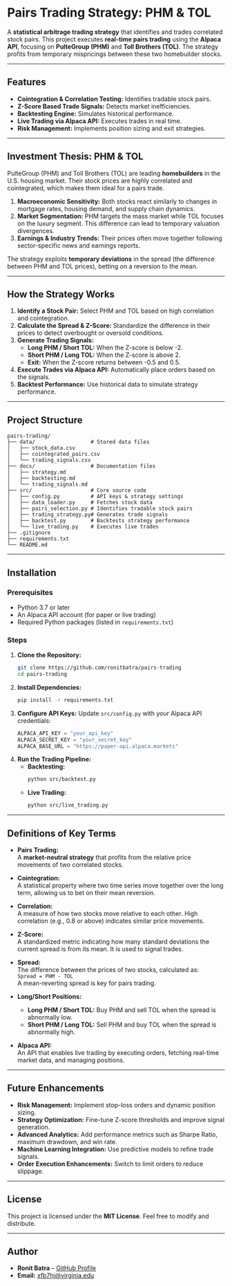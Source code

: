 # Pairs Trading Strategy: PHM & TOL

A **statistical arbitrage trading strategy** that identifies and trades correlated stock pairs. This project executes **real-time pairs trading** using the **Alpaca API**, focusing on **PulteGroup (PHM)** and **Toll Brothers (TOL)**. The strategy profits from temporary mispricings between these two homebuilder stocks.

---

## Features
- **Cointegration & Correlation Testing:** Identifies tradable stock pairs.
- **Z-Score Based Trade Signals:** Detects market inefficiencies.
- **Backtesting Engine:** Simulates historical performance.
- **Live Trading via Alpaca API:** Executes trades in real time.
- **Risk Management:** Implements position sizing and exit strategies.

---

## Investment Thesis: PHM & TOL

PulteGroup (PHM) and Toll Brothers (TOL) are leading **homebuilders** in the U.S. housing market. Their stock prices are highly correlated and cointegrated, which makes them ideal for a pairs trade. 

1. **Macroeconomic Sensitivity:** Both stocks react similarly to changes in mortgage rates, housing demand, and supply chain dynamics.
2. **Market Segmentation:** PHM targets the mass market while TOL focuses on the luxury segment. This difference can lead to temporary valuation divergences.
3. **Earnings & Industry Trends:** Their prices often move together following sector-specific news and earnings reports.

The strategy exploits **temporary deviations** in the spread (the difference between PHM and TOL prices), betting on a reversion to the mean.

---

## How the Strategy Works
1. **Identify a Stock Pair:** Select PHM and TOL based on high correlation and cointegration.
2. **Calculate the Spread & Z-Score:** Standardize the difference in their prices to detect overbought or oversold conditions.
3. **Generate Trading Signals:**
   - **Long PHM / Short TOL:** When the Z-score is below -2.
   - **Short PHM / Long TOL:** When the Z-score is above 2.
   - **Exit:** When the Z-score returns between -0.5 and 0.5.
4. **Execute Trades via Alpaca API:** Automatically place orders based on the signals.
5. **Backtest Performance:** Use historical data to simulate strategy performance.

---

## Project Structure

```
pairs-trading/
├── data/                  # Stored data files
│   ├── stock_data.csv
│   ├── cointegrated_pairs.csv
│   └── trading_signals.csv
├── docs/                  # Documentation files
│   ├── strategy.md
│   ├── backtesting.md
│   └── trading_signals.md
├── src/                   # Core source code
│   ├── config.py          # API keys & strategy settings
│   ├── data_loader.py     # Fetches stock data
│   ├── pairs_selection.py # Identifies tradable stock pairs
│   ├── trading_strategy.py# Generates trade signals
│   ├── backtest.py        # Backtests strategy performance
│   └── live_trading.py    # Executes live trades
├── .gitignore
├── requirements.txt
└── README.md
```

---

## Installation

### Prerequisites
- Python 3.7 or later
- An Alpaca API account (for paper or live trading)
- Required Python packages (listed in `requirements.txt`)

### Steps
1. **Clone the Repository:**
   ```sh
   git clone https://github.com/ronitbatra/pairs-trading
   cd pairs-trading
   ```
2. **Install Dependencies:**
   ```sh
   pip install -r requirements.txt
   ```
3. **Configure API Keys:**
   Update `src/config.py` with your Alpaca API credentials:
   ```python
   ALPACA_API_KEY = "your_api_key"
   ALPACA_SECRET_KEY = "your_secret_key"
   ALPACA_BASE_URL = "https://paper-api.alpaca.markets"
   ```
4. **Run the Trading Pipeline:**
   - **Backtesting:**
     ```sh
     python src/backtest.py
     ```
   - **Live Trading:**
     ```sh
     python src/live_trading.py
     ```

---

## Definitions of Key Terms

- **Pairs Trading:**  
  A **market-neutral strategy** that profits from the relative price movements of two correlated stocks.

- **Cointegration:**  
  A statistical property where two time series move together over the long term, allowing us to bet on their mean reversion.

- **Correlation:**  
  A measure of how two stocks move relative to each other. High correlation (e.g., 0.8 or above) indicates similar price movements.

- **Z-Score:**  
  A standardized metric indicating how many standard deviations the current spread is from its mean. It is used to signal trades.

- **Spread:**  
  The difference between the prices of two stocks, calculated as:  
  `Spread = PHM - TOL`  
  A mean-reverting spread is key for pairs trading.

- **Long/Short Positions:**  
  - **Long PHM / Short TOL:** Buy PHM and sell TOL when the spread is abnormally low.
  - **Short PHM / Long TOL:** Sell PHM and buy TOL when the spread is abnormally high.

- **Alpaca API:**  
  An API that enables live trading by executing orders, fetching real-time market data, and managing positions.

---

## Future Enhancements
- **Risk Management:** Implement stop-loss orders and dynamic position sizing.
- **Strategy Optimization:** Fine-tune Z-score thresholds and improve signal generation.
- **Advanced Analytics:** Add performance metrics such as Sharpe Ratio, maximum drawdown, and win rate.
- **Machine Learning Integration:** Use predictive models to refine trade signals.
- **Order Execution Enhancements:** Switch to limit orders to reduce slippage.

---

## License

This project is licensed under the **MIT License**. Feel free to modify and distribute.

---

## Author

- **Ronit Batra** – [GitHub Profile](https://github.com/ronitbatra)
- **Email:** xfb7hj@virginia.edu